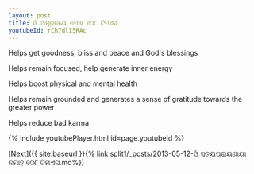 ```yaml
---
layout: post
title: ଓଁ ଅମୂରତୟେ ନମାହ ୧୦୮ ଟିମଏସ
youtubeId: rCh7dlI5RAc
---
```

 
 
Helps get goodness, bliss and peace and God's blessings
 
Helps remain focused, help generate inner energy 
 
Helps boost physical and mental health 
 
Helps remain grounded and generates a sense of gratitude towards the greater power 
 
Helps reduce bad karma
 
 
 
 


{% include youtubePlayer.html id=page.youtubeId %}
 
[Next]({{ site.baseurl }}{% link  split1/_posts/2013-05-12-ଓଁ ସତ୍ୟପରାୟଣାୟା ନମାହ ୧୦୮ ଟିମଏସ.md%})
 
